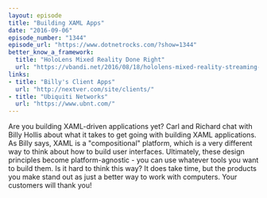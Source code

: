```yaml
---
layout: episode
title: "Building XAML Apps"
date: "2016-09-06"
episode_number: "1344"
episode_url: "https://www.dotnetrocks.com/?show=1344"
better_know_a_framework:
  title: "HoloLens Mixed Reality Done Right"
  url: "https://vbandi.net/2016/08/18/hololens-mixed-reality-streaming-done-right/"
links:
- title: "Billy's Client Apps"
  url: "http://nextver.com/site/clients/"
- title: "Ubiquiti Networks"
  url: "https://www.ubnt.com/"
---
```


Are you building XAML-driven applications yet? Carl and Richard chat with Billy Hollis about what it takes to get going with building XAML applications. As Billy says, XAML is a "compositional" platform, which is a very different way to think about how to build user interfaces. Ultimately, these design principles become platform-agnostic - you can use whatever tools you want to build them. Is it hard to think this way? It does take time, but the products you make stand out as just a better way to work with computers. Your customers will thank you!
